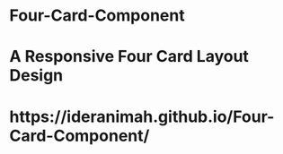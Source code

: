 # Four-Card-Component
<h1>A Responsive Four Card Layout Design</h1>
<h1>https://ideranimah.github.io/Four-Card-Component/<h1>

